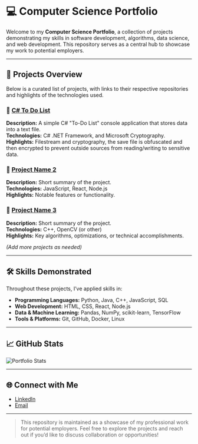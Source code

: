 # 💻 Computer Science Portfolio

Welcome to my **Computer Science Portfolio**, a collection of projects demonstrating my skills in software development, algorithms, data science, and web development. This repository serves as a central hub to showcase my work to potential employers.

---

## 📂 Projects Overview

Below is a curated list of projects, with links to their respective repositories and highlights of the technologies used.  

### 🔹 [C# To Do List](https://github.com/titansrule3035/solo-comp-sci-portfolio/tree/main/projects/CSharpToDoList)
**Description:** A simple C# "To-Do List" console application that stores data into a text file.  
**Technologies:** C# .NET Framework, and Microsoft Cryptography.  
**Highlights:** Filestream and cryptography, the save file is obfuscated and then encrypted to prevent outside sources from reading/writing to sensitive data.

### 🔹 [Project Name 2](link-to-repo)
**Description:** Short summary of the project.  
**Technologies:** JavaScript, React, Node.js  
**Highlights:** Notable features or functionality.

### 🔹 [Project Name 3](link-to-repo)
**Description:** Short summary of the project.  
**Technologies:** C++, OpenCV (or other)  
**Highlights:** Key algorithms, optimizations, or technical accomplishments.

*(Add more projects as needed)*  

---

## 🛠 Skills Demonstrated

Throughout these projects, I’ve applied skills in:  

- **Programming Languages:** Python, Java, C++, JavaScript, SQL  
- **Web Development:** HTML, CSS, React, Node.js  
- **Data & Machine Learning:** Pandas, NumPy, scikit-learn, TensorFlow  
- **Tools & Platforms:** Git, GitHub, Docker, Linux  

---

## 📈 GitHub Stats

![Portfolio Stats](https://github-readme-stats.vercel.app/api?username=YOUR_GITHUB_USERNAME&show_icons=true&theme=radical)

---

## 🌐 Connect with Me

- [LinkedIn](https://www.linkedin.com/in/joseph-rodriguez-006b4b303)  
- [Email](mailto:jorod3035@gmail.com)  

---

> This repository is maintained as a showcase of my professional work for potential employers. Feel free to explore the projects and reach out if you’d like to discuss collaboration or opportunities!

